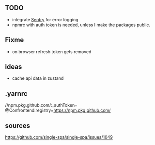## TODO

- integrate [Sentry](https://conf-0g.sentry.io/onboarding/setup-docs/?product=performance-monitoring&product=session-replay) for error logging
- npmrc with auth token is needed, unless I make the packages public.

## Fixme

- on browser refresh token gets removed

## ideas

- cache api data in zustand

## .yarnrc

//npm.pkg.github.com/:\_authToken=<token>
@Confrontend:registry=https://npm.pkg.github.com/

## sources

https://github.com/single-spa/single-spa/issues/1049
